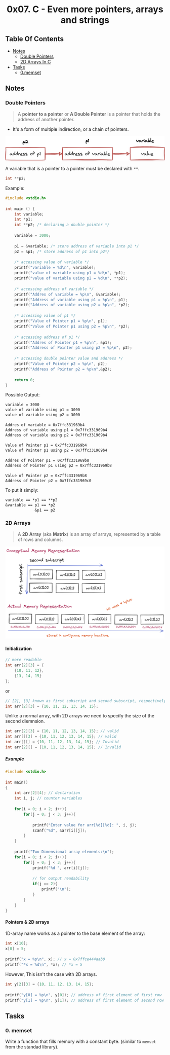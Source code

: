 <h1 align="center">0x07. C - Even more pointers, arrays and strings</h1>

## Table Of Contents
- [Notes](#notes)
    - [Double Pointers](#double-pointers)
    - [2D Arrays In C](#2d-arrays)
- [Tasks](#tasks)
    - [0.memset](#0-memset)


## Notes


### Double Pointers 

> A **pointer to a pointer** or **A Double Pointer** is a pointer that holds the address of another pointer.

- It's a form of multiple indirection, or a chain of pointers.

![](./images/pointer-to-pointer.png)

A variable that is a pointer to a pointer must be declared with `**`.

```c
int **p2;
```

Example:
```c
#include <stdio.h>

int main () {
    int variable;
    int *p1;
    int **p2; /* declaring a double pointer */

    variable = 3000;

    p1 = &variable; /* store address of variable into p1 */
    p2 = &p1; /* store address of p1 into p2*/

    /* accessing value of variable */
    printf("variable = %d\n", variable);
    printf("value of variable using p1 = %d\n", *p1);
    printf("value of variable using p2 = %d\n", **p2);

    /* accessing address of variable */
    printf("Addres of variable = %p\n", &variable);
    printf("Address of variable using p1 = %p\n", p1);
    printf("Address of variable using p2 = %p\n", *p2);    

    /* accessing value of p1 */
    printf("Value of Pointer p1 = %p\n", p1);
    printf("Value of Pointer p1 using p2 = %p\n", *p2);

    /* accessing address of p1 */
    printf("Addres of Pointer p1 = %p\n", &p1);
    printf("Address of Pointer p1 using p2 = %p\n", p2);

    /* accessing double pointer value and address */
    printf("Value of Pointer p2 = %p\n", p2);
    printf("Address of Pointer p2 = %p\n",&p2);  

    return 0;
}
```
Possible Output:
```
variable = 3000
value of variable using p1 = 3000
value of variable using p2 = 3000

Addres of variable = 0x7ffc331969b4
Address of variable using p1 = 0x7ffc331969b4
Address of variable using p2 = 0x7ffc331969b4

Value of Pointer p1 = 0x7ffc331969b4
Value of Pointer p1 using p2 = 0x7ffc331969b4

Addres of Pointer p1 = 0x7ffc331969b8
Address of Pointer p1 using p2 = 0x7ffc331969b8

Value of Pointer p2 = 0x7ffc331969b8
Address of Pointer p2 = 0x7ffc331969c0
```
To put it simply: 
```
variable == *p1 == **p2
&variable == p1 == *p2
             &p1 == p2
```



### 2D Arrays

> A **2D Array** (aka **Matrix**) is an array of arrays, represented by a table of rows and columns.

![](./images/2d-arr.png)

#### Initialization

```c
// more readable
int arr[2][3] = {
    {10, 11, 12},
    {13, 14, 15}
};
```
or 
```c
// [2], [3] known as first subscript and second subscript, respectively.
int arr[2][3] = {10, 11, 12, 13, 14, 15};
```

Unlike a normal array, with 2D arrays we need to specify the size of the second diemnsion.

```c
int arr[2][3] = {10, 11, 12, 13, 14, 15}; // valid
int arr[][3] = {10, 11, 12, 13, 14, 15}; // valid
int arr[][] = {10, 11, 12, 13, 14, 15}; // Invalid
int arr[2][] = {10, 11, 12, 13, 14, 15}; // Invalid
```

##### Example 

```c
#include <stdio.h>

int main()
{
    int arr[2][4]; // declaration
    int i, j; // counter variables 
    
    for(i = 0; i < 2; i++){
        for(j = 0; j < 3; j++){
            
            printf("Enter value for arr[%d][%d]: ", i, j);
            scanf("%d", &arr[i][j]);
        }
    }
    
    printf("Two Dimensional array elements:\n");
    for(i = 0; i < 2; i++){
        for(j = 0; j < 3; j++){
            printf("%d ", arr[i][j]);
            
            // for output readability 
            if(j == 2){
                printf("\n");
            }
        }
    }
}
```

#### Pointers & 2D arrays

1D-array name works as a pointer to the base element of the array:
```c
int x[10];
x[0] = 5;
    
printf("x = %p\n", x); // x = 0x7ffce444aab0
printf("*x = %d\n", *x); // *x = 5
```

However, This isn't the case with 2D arrays.
```c
int y[2][3] = {10, 11, 12, 13, 14, 15};
    
printf("y[0] = %p\n", y[0]); // address of first element of first row
printf("y[1] = %p\n", y[1]); // address of first element of second row
```

## Tasks

### 0. memset

Write a function that fills memory with a constant byte. (similar to `memset` from the standad library).

